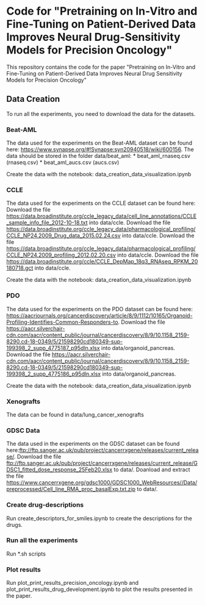 # Code for "Pretraining on In-Vitro and Fine-Tuning on Patient-Derived Data Improves Neural Drug-Sensitivity Models for Precision Oncology"
This repository contains the code for the paper "Pretraining on In-Vitro and Fine-Tuning on Patient-Derived Data Improves Neural Drug Sensitivity Models for Precision Oncology"

## Data Creation
To run all the experiments, you need to download the data for the datasets.

### Beat-AML
The data used for the experiments on the Beat-AML dataset can be found here: https://www.synapse.org/#!Synapse:syn20940518/wiki/600156.
The data should be stored in the folder data/beat_aml:
    * beat_aml_rnaseq.csv (rnaseq.csv)
    * beat_aml_aucs.csv   (aucs.csv)
    
Create the data with the notebook: data_creation_data_visualization.ipynb

### CCLE
The data used for the experiments on the CCLE dataset can be found here:
Download the file https://data.broadinstitute.org/ccle_legacy_data/cell_line_annotations/CCLE_sample_info_file_2012-10-18.txt into data/ccle.
Download the file https://data.broadinstitute.org/ccle_legacy_data/pharmacological_profiling/CCLE_NP24.2009_Drug_data_2015.02.24.csv into data/ccle.
Download the file https://data.broadinstitute.org/ccle_legacy_data/pharmacological_profiling/CCLE_NP24.2009_profiling_2012.02.20.csv into data/ccle.
Download the file https://data.broadinstitute.org/ccle/CCLE_DepMap_18q3_RNAseq_RPKM_20180718.gct into data/ccle.

Create the data with the notebook: data_creation_data_visualization.ipynb

### PDO
The data used for the experiments on the PDO dataset can be found here: https://aacrjournals.org/cancerdiscovery/article/8/9/1112/10165/Organoid-Profiling-Identifies-Common-Responders-to.
Download the file https://aacr.silverchair-cdn.com/aacr/content_public/journal/cancerdiscovery/8/9/10.1158_2159-8290.cd-18-0349/5/21598290cd180349-sup-199398_2_supp_4775187_p95dln.xlsx into data/organoid_pancreas.
Download the file https://aacr.silverchair-cdn.com/aacr/content_public/journal/cancerdiscovery/8/9/10.1158_2159-8290.cd-18-0349/5/21598290cd180349-sup-199398_2_supp_4775186_p95dln.xlsx into data/organoid_pancreas.

Create the data with the notebook: data_creation_data_visualization.ipynb

### Xenografts
The data can be found in data/lung_cancer_xenografts

### GDSC Data
The data used in the experiments on the GDSC dataset can be found here:ftp://ftp.sanger.ac.uk/pub/project/cancerrxgene/releases/current_release/.
Download the file ftp://ftp.sanger.ac.uk/pub/project/cancerrxgene/releases/current_release/GDSC1_fitted_dose_response_25Feb20.xlsx to data/.
Doanload and extract the file https://www.cancerrxgene.org/gdsc1000/GDSC1000_WebResources//Data/preprocessed/Cell_line_RMA_proc_basalExp.txt.zip to data/.

### Create drug-descriptions
Run create_descriptors_for_smiles.ipynb to create the descriptions for the drugs.


### Run all the experiments
Run *.sh scripts

### Plot results
Run plot_print_results_precision_oncology.ipynb and plot_print_results_drug_development.ipynb to plot the results presented in the paper.
